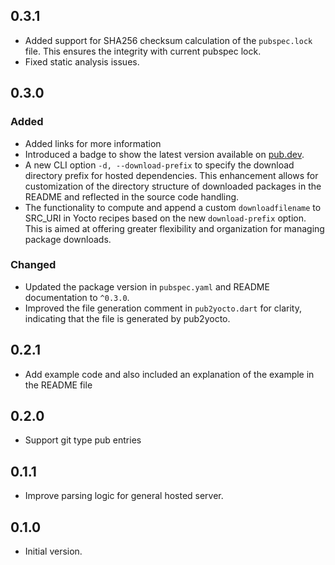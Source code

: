 ## 0.3.1
- Added support for SHA256 checksum calculation of the `pubspec.lock` file. This ensures the integrity with current pubspec lock.
- Fixed static analysis issues.

## 0.3.0

### Added
- Added links for more information
- Introduced a badge to show the latest version available on [pub.dev](https://pub.dev/packages/pub2yocto).
- A new CLI option `-d, --download-prefix` to specify the download directory prefix for hosted dependencies. This enhancement allows for customization of the directory structure of downloaded packages in the README and reflected in the source code handling.
- The functionality to compute and append a custom `downloadfilename` to SRC_URI in Yocto recipes based on the new `download-prefix` option. This is aimed at offering greater flexibility and organization for managing package downloads.

### Changed
- Updated the package version in `pubspec.yaml` and README documentation to `^0.3.0`.
- Improved the file generation comment in `pub2yocto.dart` for clarity, indicating that the file is generated by pub2yocto.

## 0.2.1
- Add example code and also included an explanation of the example
  in the README file

## 0.2.0

- Support git type pub entries

## 0.1.1

- Improve parsing logic for general hosted server.

## 0.1.0

- Initial version.
